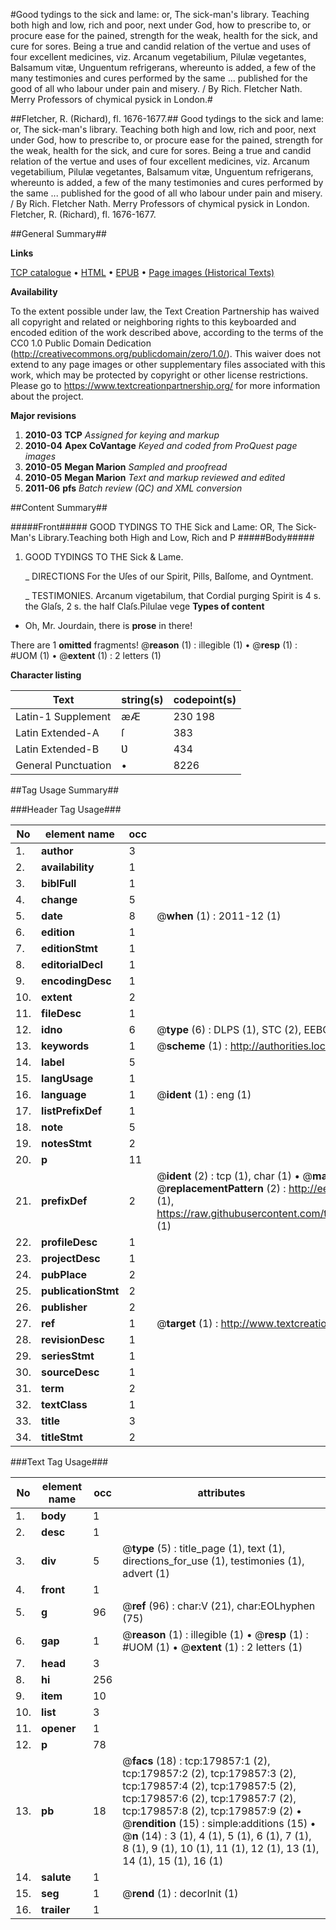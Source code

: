 #Good tydings to the sick and lame: or, The sick-man's library. Teaching both high and low, rich and poor, next under God, how to prescribe to, or procure ease for the pained, strength for the weak, health for the sick, and cure for sores. Being a true and candid relation of the vertue and uses of four excellent medicines, viz. Arcanum vegetabilium, Pilulæ vegetantes, Balsamum vitæ, Unguentum refrigerans, whereunto is added, a few of the many testimonies and cures performed by the same ... published for the good of all who labour under pain and misery. / By Rich. Fletcher Nath. Merry Professors of chymical pysick in London.#

##Fletcher, R. (Richard), fl. 1676-1677.##
Good tydings to the sick and lame: or, The sick-man's library. Teaching both high and low, rich and poor, next under God, how to prescribe to, or procure ease for the pained, strength for the weak, health for the sick, and cure for sores. Being a true and candid relation of the vertue and uses of four excellent medicines, viz. Arcanum vegetabilium, Pilulæ vegetantes, Balsamum vitæ, Unguentum refrigerans, whereunto is added, a few of the many testimonies and cures performed by the same ... published for the good of all who labour under pain and misery. / By Rich. Fletcher Nath. Merry Professors of chymical pysick in London.
Fletcher, R. (Richard), fl. 1676-1677.

##General Summary##

**Links**

[TCP catalogue](http://www.ota.ox.ac.uk/tcp/)  • 
[HTML](http://tei.it.ox.ac.uk/tcp/Texts-HTML/free/B03/B03336.html)  • 
[EPUB](http://tei.it.ox.ac.uk/tcp/Texts-EPUB/free/B03/B03336.epub) • 
[Page images (Historical Texts)](https://historicaltexts.jisc.ac.uk/eebo-53299091e)

**Availability**

To the extent possible under law, the Text Creation Partnership has waived all copyright and related or neighboring rights to this keyboarded and encoded edition of the work described above, according to the terms of the CC0 1.0 Public Domain Dedication (http://creativecommons.org/publicdomain/zero/1.0/). This waiver does not extend to any page images or other supplementary files associated with this work, which may be protected by copyright or other license restrictions. Please go to https://www.textcreationpartnership.org/ for more information about the project.

**Major revisions**

1. __2010-03__ __TCP__ *Assigned for keying and markup*
1. __2010-04__ __Apex CoVantage__ *Keyed and coded from ProQuest page images*
1. __2010-05__ __Megan Marion__ *Sampled and proofread*
1. __2010-05__ __Megan Marion__ *Text and markup reviewed and edited*
1. __2011-06__ __pfs__ *Batch review (QC) and XML conversion*

##Content Summary##

#####Front#####
GOOD TYDINGS TO THE Sick and Lame: OR, The Sick-Man's Library.Teaching both High and Low, Rich and P
#####Body#####

1. GOOD TYDINGS TO THE Sick & Lame.

    _ DIRECTIONS For the Uſes of our Spirit, Pills, Balſome, and Oyntment.

    _ TESTIMONIES.
Arcanum vigetabilum, that Cordial purging Spirit is 4 s. the Glaſs, 2 s. the half Claſs.Pilulae vege
**Types of content**

  * Oh, Mr. Jourdain, there is **prose** in there!

There are 1 **omitted** fragments! 
 @__reason__ (1) : illegible (1)  •  @__resp__ (1) : #UOM (1)  •  @__extent__ (1) : 2 letters (1)

**Character listing**


|Text|string(s)|codepoint(s)|
|---|---|---|
|Latin-1 Supplement|æÆ|230 198|
|Latin Extended-A|ſ|383|
|Latin Extended-B|Ʋ|434|
|General Punctuation|•|8226|

##Tag Usage Summary##

###Header Tag Usage###

|No|element name|occ|attributes|
|---|---|---|---|
|1.|__author__|3||
|2.|__availability__|1||
|3.|__biblFull__|1||
|4.|__change__|5||
|5.|__date__|8| @__when__ (1) : 2011-12 (1)|
|6.|__edition__|1||
|7.|__editionStmt__|1||
|8.|__editorialDecl__|1||
|9.|__encodingDesc__|1||
|10.|__extent__|2||
|11.|__fileDesc__|1||
|12.|__idno__|6| @__type__ (6) : DLPS (1), STC (2), EEBO-CITATION (1), OCLC (1), VID (1)|
|13.|__keywords__|1| @__scheme__ (1) : http://authorities.loc.gov/ (1)|
|14.|__label__|5||
|15.|__langUsage__|1||
|16.|__language__|1| @__ident__ (1) : eng (1)|
|17.|__listPrefixDef__|1||
|18.|__note__|5||
|19.|__notesStmt__|2||
|20.|__p__|11||
|21.|__prefixDef__|2| @__ident__ (2) : tcp (1), char (1)  •  @__matchPattern__ (2) : ([0-9\-]+):([0-9IVX]+) (1), (.+) (1)  •  @__replacementPattern__ (2) : http://eebo.chadwyck.com/downloadtiff?vid=$1&page=$2 (1), https://raw.githubusercontent.com/textcreationpartnership/Texts/master/tcpchars.xml#$1 (1)|
|22.|__profileDesc__|1||
|23.|__projectDesc__|1||
|24.|__pubPlace__|2||
|25.|__publicationStmt__|2||
|26.|__publisher__|2||
|27.|__ref__|1| @__target__ (1) : http://www.textcreationpartnership.org/docs/. (1)|
|28.|__revisionDesc__|1||
|29.|__seriesStmt__|1||
|30.|__sourceDesc__|1||
|31.|__term__|2||
|32.|__textClass__|1||
|33.|__title__|3||
|34.|__titleStmt__|2||


###Text Tag Usage###

|No|element name|occ|attributes|
|---|---|---|---|
|1.|__body__|1||
|2.|__desc__|1||
|3.|__div__|5| @__type__ (5) : title_page (1), text (1), directions_for_use (1), testimonies (1), advert (1)|
|4.|__front__|1||
|5.|__g__|96| @__ref__ (96) : char:V (21), char:EOLhyphen (75)|
|6.|__gap__|1| @__reason__ (1) : illegible (1)  •  @__resp__ (1) : #UOM (1)  •  @__extent__ (1) : 2 letters (1)|
|7.|__head__|3||
|8.|__hi__|256||
|9.|__item__|10||
|10.|__list__|3||
|11.|__opener__|1||
|12.|__p__|78||
|13.|__pb__|18| @__facs__ (18) : tcp:179857:1 (2), tcp:179857:2 (2), tcp:179857:3 (2), tcp:179857:4 (2), tcp:179857:5 (2), tcp:179857:6 (2), tcp:179857:7 (2), tcp:179857:8 (2), tcp:179857:9 (2)  •  @__rendition__ (15) : simple:additions (15)  •  @__n__ (14) : 3 (1), 4 (1), 5 (1), 6 (1), 7 (1), 8 (1), 9 (1), 10 (1), 11 (1), 12 (1), 13 (1), 14 (1), 15 (1), 16 (1)|
|14.|__salute__|1||
|15.|__seg__|1| @__rend__ (1) : decorInit (1)|
|16.|__trailer__|1||
